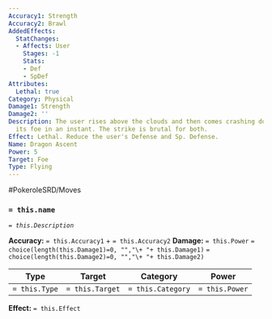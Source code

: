 ```yaml
---
Accuracy1: Strength
Accuracy2: Brawl
AddedEffects:
  StatChanges:
  - Affects: User
    Stages: -1
    Stats:
    - Def
    - SpDef
Attributes:
  Lethal: true
Category: Physical
Damage1: Strength
Damage2: ''
Description: The user rises above the clouds and then comes crashing down against
  its foe in an instant. The strike is brutal for both.
Effect: Lethal. Reduce the user's Defense and Sp. Defense.
Name: Dragon Ascent
Power: 5
Target: Foe
Type: Flying
---
```


#PokeroleSRD/Moves

### `= this.name` 
*`= this.Description`*

**Accuracy:** `= this.Accuracy1` + `= this.Accuracy2`
**Damage:** `= this.Power` `= choice(length(this.Damage1)=0, "","\+ "+ this.Damage1)` `= choice(length(this.Damage2)=0, "","\+ "+ this.Damage2)`

| Type          | Target          | Category          | Power          |
| ------------- | --------------- | ----------------  | -------------- |
| `= this.Type` | `= this.Target` | `= this.Category` | `= this.Power` | 

**Effect:** `= this.Effect`